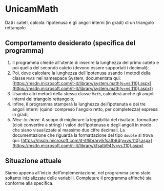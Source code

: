 # UnicamMath
Dati i cateti, calcola l'ipotenusa e gli angoli interni (in gradi) di un triangolo rettangolo

## Comportamento desiderato (specifica del programma)
1. Il programma chiede all'utente di inserire la lunghezza del primo cateto e poi quella del secondo cateto (devono essere supportati i decimali);
2. Poi, deve calcolare la lunghezza dell'ipotenusa usando i metodi della classe `Math` nel namespace System, documentata qui: [https://msdn.microsoft.com/it-it/library/system.math(v=vs.110).aspx](https://msdn.microsoft.com/it-it/library/system.math(v=vs.110).aspx))
3. Usando altri metodi della stessa classe `Math`, calcolerà anche gli angoli interni del triangolo rettangolo;
4. Infine, il programma stamperà la lunghezza dell'ipotenuta e dei tre angoli interni (quindi compreso l'angolo retto, per completezza) espressi in gradi;
5. *Nice-to-have*: A scopo di migliorare la leggibilità del risultato, formattare (cioè convertire a string) i valori dell'ipotenusa e degli angoli in modo che siano visualizzate al massimo due cifre decimali. La documentazione che riguarda la formattazione del tipo `double` si trova qui: [https://msdn.microsoft.com/it-it/library/kfsatb94(v=vs.110).aspx](https://msdn.microsoft.com/it-it/library/kfsatb94(v=vs.110).aspx)

## Situazione attuale
Siamo appena all'inizio dell'implementazione, nel programma sono state soltanto inizializzate delle variabili.
Completare il programma affinché sia conforme alla specifica.
